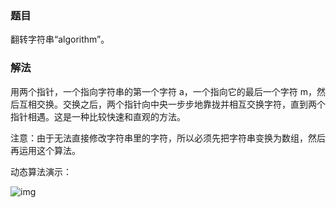 ### 题目

翻转字符串“algorithm”。



### 解法

用两个指针，一个指向字符串的第一个字符 a，一个指向它的最后一个字符 m，然后互相交换。交换之后，两个指针向中央一步步地靠拢并相互交换字符，直到两个指针相遇。这是一种比较快速和直观的方法。

注意：由于无法直接修改字符串里的字符，所以必须先把字符串变换为数组，然后再运用这个算法。

动态算法演示：

 ![img](https://gitee.com/zhaojinxin_golden/article-images/raw/master/typora/CgoB5l2IRiCATj5LAGJa69BtQRA357.gif)

